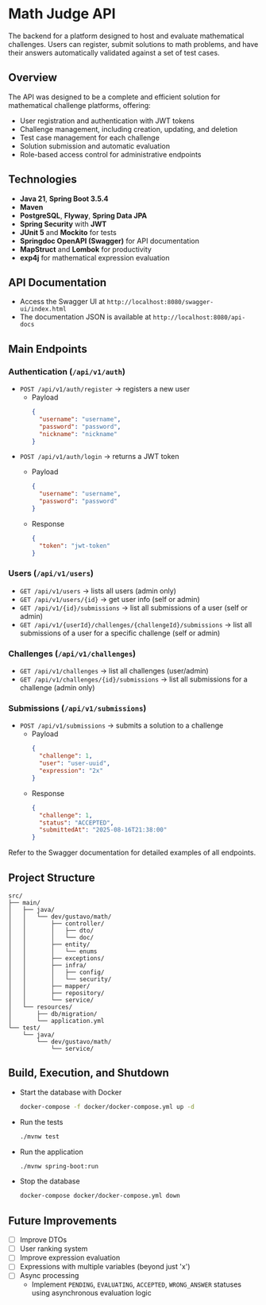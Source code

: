 # Math Judge API

The backend for a platform designed to host and evaluate mathematical challenges.
Users can register, submit solutions to math problems, and have their answers automatically validated against a set of test cases.

## Overview
The API was designed to be a complete and efficient solution for mathematical challenge platforms, offering:

- User registration and authentication with JWT tokens
- Challenge management, including creation, updating, and deletion
- Test case management for each challenge
- Solution submission and automatic evaluation
- Role-based access control for administrative endpoints

## Technologies
- **Java 21**, **Spring Boot 3.5.4**
- **Maven**
- **PostgreSQL**, **Flyway**, **Spring Data JPA**
- **Spring Security** with **JWT**
- **JUnit 5** and **Mockito** for tests
- **Springdoc OpenAPI (Swagger)** for API documentation
- **MapStruct** and **Lombok** for productivity
- **exp4j** for mathematical expression evaluation

## API Documentation
- Access the Swagger UI at `http://localhost:8080/swagger-ui/index.html`
- The documentation JSON is available at `http://localhost:8080/api-docs`

## Main Endpoints
### Authentication (`/api/v1/auth`)
- `POST /api/v1/auth/register` → registers a new user
  - Payload
    ```json
    {
      "username": "username",
      "password": "password",
      "nickname": "nickname"
    }
    ```
- `POST /api/v1/auth/login` → returns a JWT token
  - Payload
    ```json
    {
      "username": "username",
      "password": "password"
    }
    ```

  - Response
    ```json
    {
      "token": "jwt-token"
    }
    ```

### Users (`/api/v1/users`)
- `GET /api/v1/users` → lists all users (admin only)
- `GET /api/v1/users/{id}` → get user info (self or admin)
- `GET /api/v1/{id}/submissions` → list all submissions of a user (self or admin)
- `GET /api/v1/{userId}/challenges/{challengeId}/submissions` → list all submissions of a user for a specific challenge (self or admin)


### Challenges (`/api/v1/challenges`)
- `GET /api/v1/challenges` → list all challenges (user/admin)
- `GET /api/v1/challenges/{id}/submissions` → list all submissions for a challenge (admin only)

### Submissions (`/api/v1/submissions`)
- `POST /api/v1/submissions` → submits a solution to a challenge
  - Payload
    ```json
    {
      "challenge": 1,
      "user": "user-uuid",
      "expression": "2x"
    }
    ```
  - Response
    ```json
    {
      "challenge": 1,
      "status": "ACCEPTED",
      "submittedAt": "2025-08-16T21:38:00"
    }
    ```

Refer to the Swagger documentation for detailed examples of all endpoints.

## Project Structure
```
src/
├── main/
│   ├── java/
│   │   └── dev/gustavo/math/
│   │       ├── controller/ 
│   │       │   ├── dto/
│   │       │   └── doc/
│   │       ├── entity/
│   │       │   └── enums
│   │       ├── exceptions/
│   │       ├── infra/
│   │       │   ├── config/
│   │       │   └── security/
│   │       ├── mapper/
│   │       ├── repository/
│   │       └── service/
│   └── resources/
│       ├── db/migration/
│       └── application.yml
└── test/
    └── java/
        └── dev/gustavo/math/
            └── service/
```

## Build, Execution, and Shutdown
- Start the database with Docker
  ```bash
  docker-compose -f docker/docker-compose.yml up -d
  ```

- Run the tests
  ```bash
  ./mvnw test
  ```

- Run the application
  ```bash
  ./mvnw spring-boot:run
  ```

- Stop the database
  ```bash
  docker-compose docker/docker-compose.yml down
  ```


## Future Improvements
- [ ] Improve DTOs
- [ ] User ranking system
- [ ] Improve expression evaluation
- [ ] Expressions with multiple variables (beyond just 'x')
- [ ] Async processing
  - Implement `PENDING`, `EVALUATING`, `ACCEPTED`, `WRONG_ANSWER` statuses using asynchronous evaluation logic
